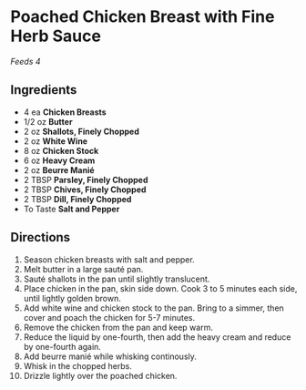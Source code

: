 # Poached Chicken Breast with Fine Herb Sauce
*Feeds 4*

## Ingredients

* 4 ea **Chicken Breasts**
* 1/2 oz **Butter**
* 2 oz **Shallots, Finely Chopped**
* 2 oz **White Wine**
* 8 oz **Chicken Stock**
* 6 oz **Heavy Cream**
* 2 oz **Beurre Manié**
* 2 TBSP **Parsley, Finely Chopped**
* 2 TBSP **Chives, Finely Chopped**
* 2 TBSP **Dill, Finely Chopped**
* To Taste **Salt and Pepper**

## Directions

1. Season chicken breasts with salt and pepper.
2. Melt butter in a large sauté pan.
3. Sauté shallots in the pan until slightly translucent.
4. Place chicken in the pan, skin side down. Cook 3 to 5 minutes each side, until lightly golden brown.
5. Add white wine and chicken stock to the pan. Bring to a simmer, then cover and poach the chicken for 5-7 minutes.
6. Remove the chicken from the pan and keep warm.
7. Reduce the liquid by one-fourth, then add the heavy cream and reduce by one-fourth again.
8. Add beurre manié while whisking continously.
9. Whisk in the chopped herbs.
10. Drizzle lightly over the poached chicken.
